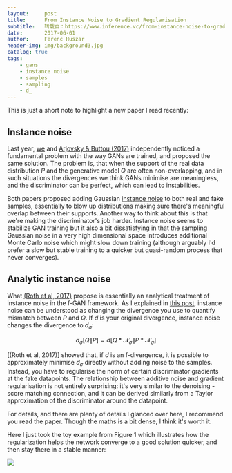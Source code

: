 ```yaml
---
layout:     post
title:      From Instance Noise to Gradient Regularisation
subtitle:   转载自：https://www.inference.vc/from-instance-noise-to-gradient-regularisation/
date:       2017-06-01
author:     Ferenc Huszar
header-img: img/background3.jpg
catalog: true
tags:
    - gans
    - instance noise
    - samples
    - sampling
    - d_
---
```


This is just a short note to highlight a new paper I read recently:

## Instance noise

Last year, [we](https://arxiv.org/abs/1610.04490) and [Arjovsky & Buttou (2017)](https://openreview.net/pdf?id=Hk4_qw5xe) independently noticed a fundamental problem with the way GANs are trained, and proposed the same solution. The problem is, that when the support of the real data distribution $P$ and the generative model $Q$ are often non-overlapping, and in such situations the divergences we think GANs minimise are meaningless, and the discriminator can be perfect, which can lead to instabilities.

Both papers proposed adding Gaussian [instance noise](http://www.inference.vc/instance-noise-a-trick-for-stabilising-gan-training) to both real and fake samples, essentially to blow up distributions making sure there's meaningful overlap between their supports. Another way to think about this is that we're making the discriminator's job harder. Instance noise seems to stabilize GAN training but it also a bit dissatisfying in that the sampling Gaussian noise in a very high dimensional space introduces additional Monte Carlo noise which might slow down training (although arguably I'd prefer a slow but stable training to a quicker but quasi-random process that never converges).

## Analytic instance noise

What [(Roth et al, 2017)](https://arxiv.org/abs/1705.09367) propose is essentially an analytical treatment of instance noise in the f-GAN framework. As I explained in [this post](http://www.inference.vc/instance-noise-a-trick-for-stabilising-gan-training), instance noise can be understood as changing the divergence you use to quantify mismatch between $P$ and $Q$. If $d$ is your original divergence, instance noise changes the divergence to $d_\sigma$:

$$
d_\sigma[Q\|P] = d[Q \ast\mathcal{N}_\sigma \| P\ast\mathcal{N}_\sigma] $$

[(Roth et al, 2017)] showed that, if $d$ is an f-divergence, it is possible to approximately minimise $d_\sigma$ directly without adding noise to the samples. Instead, you have to regularise the norm of certain discriminator gradients at the fake datapoints. The relationship between additive noise and gradient regularisation is not entirely surprising: it's very similar to the denoising - score matching connection, and it can be derived similarly from a Taylor approximation of the discriminator around the datapoint.

For details, and there are plenty of details I glanced over here, I recommend you read the paper. Though the maths is a bit dense, I think it's worth it.

Here I just took the toy example from Figure 1 which illustrates how the regularization helps the network converge to a good solution quicker, and then stay there in a stable manner:

![](https://www.inference.vc/content/images/2017/06/Screen-Shot-2017-06-01-at-1.41.21-PM.png)

